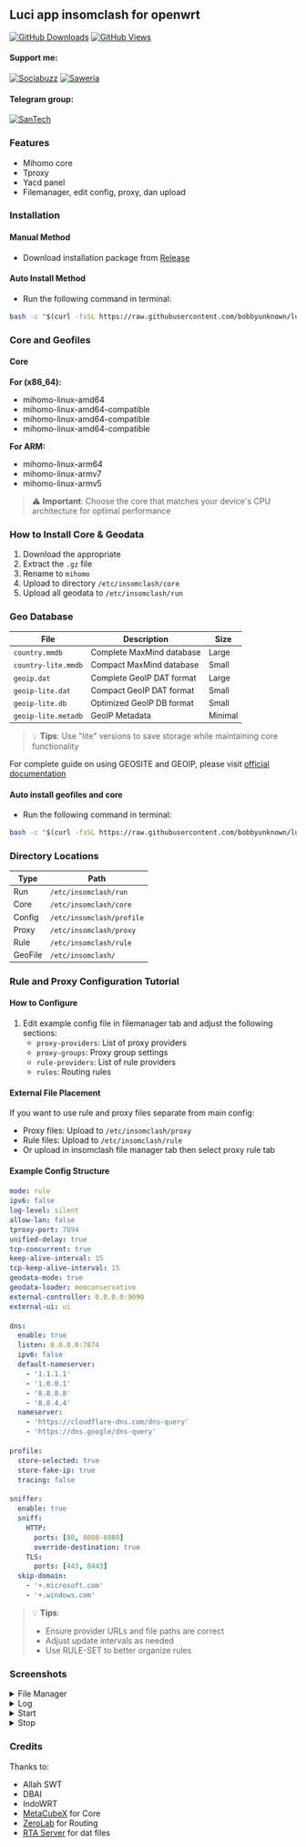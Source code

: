## Luci app insomclash for openwrt

[![GitHub Downloads](https://img.shields.io/github/downloads/bobbyunknown/luci-app-insomclash/total?style=for-the-badge&logo=github)](https://github.com/bobbyunknown/luci-app-insomclash/releases)
[![GitHub Views](https://img.shields.io/badge/VIEWS-0-brightgreen?style=for-the-badge&logo=github)](https://github.com/bobbyunknown/luci-app-insomclash)

#### Support me:
[![Sociabuzz](https://img.shields.io/badge/Sociabuzz-1DA1F2?style=for-the-badge&logo=sociabuzz&logoColor=white)](https://sociabuzz.com/bobbyunknown/tribe)
[![Saweria](https://img.shields.io/badge/Saweria-FFA500?style=for-the-badge&logo=saweria&logoColor=white)](https://saweria.co/widgets/qr?streamKey=48ea6792454c7732924b663381c69521)

#### Telegram group:
[![SanTech](https://img.shields.io/badge/SanTech-2CA5E0?style=for-the-badge&logo=telegram&logoColor=white)](https://t.me/+TuLCASzJrVJmNzM1)

### Features
- Mihomo core
- Tproxy
- Yacd panel
- Filemanager, edit config, proxy, dan upload

### Installation

#### Manual Method
- Download installation package from [Release](https://github.com/bobbyunknown/luci-app-insomclash/releases)
#### Auto Install Method
- Run the following command in terminal:
```bash
bash -c "$(curl -fsSL https://raw.githubusercontent.com/bobbyunknown/luci-app-insomclash/main/install.sh)"
```
### Core and Geofiles

#### Core

**For (x86_64):**
- mihomo-linux-amd64
- mihomo-linux-amd64-compatible
- mihomo-linux-amd64-compatible
- mihomo-linux-amd64-compatible

**For ARM:**
- mihomo-linux-arm64
- mihomo-linux-armv7
- mihomo-linux-armv5

> ⚠️ **Important**: Choose the core that matches your device's CPU architecture for optimal performance

### How to Install Core & Geodata
1. Download the appropriate
2. Extract the `.gz` file
3. Rename to `mihomo`
4. Upload to directory `/etc/insomclash/core`
5. Upload all geodata to `/etc/insomclash/run`

### Geo Database 
| File | Description | Size |
|------|------------|------|
| `country.mmdb` | Complete MaxMind database | Large |
| `country-lite.mmdb` | Compact MaxMind database | Small |
| `geoip.dat` | Complete GeoIP DAT format | Large |
| `geoip-lite.dat` | Compact GeoIP DAT format | Small |
| `geoip-lite.db` | Optimized GeoIP DB format | Small |
| `geoip-lite.metadb` | GeoIP Metadata | Minimal |

> 💡 **Tips**: Use "lite" versions to save storage while maintaining core functionality

For complete guide on using GEOSITE and GEOIP, please visit [official documentation](https://github.com/bobbyunknown/luci-app-insomclash/blob/main/README-DAT.md)

#### Auto install geofiles and core
- Run the following command in terminal:
```bash
bash -c "$(curl -fsSL https://raw.githubusercontent.com/bobbyunknown/luci-app-insomclash/main/install-core-geofiles.sh)"
```

### Directory Locations
| Type | Path |
|------|------|
| Run | `/etc/insomclash/run` |
| Core | `/etc/insomclash/core` |
| Config | `/etc/insomclash/profile` |
| Proxy | `/etc/insomclash/proxy` |
| Rule | `/etc/insomclash/rule` |
| GeoFile | `/etc/insomclash/` |

### Rule and Proxy Configuration Tutorial

#### How to Configure
1. Edit example config file in filemanager tab and adjust the following sections:
   - `proxy-providers`: List of proxy providers
   - `proxy-groups`: Proxy group settings
   - `rule-providers`: List of rule providers
   - `rules`: Routing rules

#### External File Placement
If you want to use rule and proxy files separate from main config:
- Proxy files: Upload to `/etc/insomclash/proxy`
- Rule files: Upload to `/etc/insomclash/rule`
- Or upload in insomclash file manager tab then select proxy rule tab

#### Example Config Structure
```yaml
mode: rule
ipv6: false
log-level: silent
allow-lan: false
tproxy-port: 7894
unified-delay: true
tcp-concurrent: true
keep-alive-interval: 15
tcp-keep-alive-interval: 15
geodata-mode: true
geodata-loader: memconservative
external-controller: 0.0.0.0:9090
external-ui: ui

dns:
  enable: true
  listen: 0.0.0.0:7874
  ipv6: false
  default-nameserver: 
    - '1.1.1.1'
    - '1.0.0.1'
    - '8.8.8.8'
    - '8.8.4.4'
  nameserver: 
    - 'https://cloudflare-dns.com/dns-query'
    - 'https://dns.google/dns-query'

profile:
  store-selected: true
  store-fake-ip: true
  tracing: false

sniffer:
  enable: true
  sniff:
    HTTP:
      ports: [80, 8080-8880]
      override-destination: true
    TLS:
      ports: [443, 8443]
  skip-domain:
    - '+.microsoft.com'
    - '+.windows.com'
```

> 💡 **Tips**: 
> - Ensure provider URLs and file paths are correct
> - Adjust update intervals as needed
> - Use RULE-SET to better organize rules

### Screenshots

<details>
<summary>File Manager</summary>

![File Manager](img/filemanager.png)
</details>

<details>
<summary>Log</summary>

![Log](img/log.png)
</details>

<details>
<summary>Start</summary>

![Start](img/start.png)
</details>

<details>
<summary>Stop</summary>

![Stop](img/stop.png)
</details>

### Credits
Thanks to:
- Allah SWT
- DBAI
- IndoWRT
- [MetaCubeX](https://github.com/MetaCubeX) for Core
- [ZeroLab](https://github.com/zerolabnet/SSClash) for Routing
- [RTA Server](https://github.com/rtaserver) for dat files




